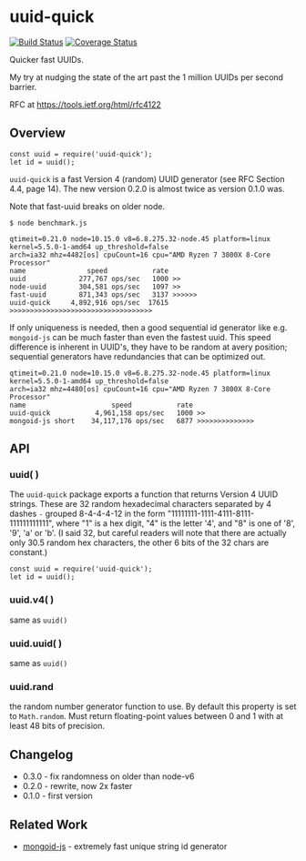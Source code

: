 uuid-quick
==========
[![Build Status](https://api.travis-ci.org/andrasq/node-uuid-quick.svg?branch=master)](https://travis-ci.org/andrasq/node-uuid-quick?branch=master)
[![Coverage Status](https://coveralls.io/repos/github/andrasq/node-uuid-quick/badge.svg?branch=master)](https://coveralls.io/github/andrasq/node-uuid-quick?branch=master)

Quicker fast UUIDs.

My try at nudging the state of the art past the 1 million UUIDs per second barrier.

RFC at https://tools.ietf.org/html/rfc4122


Overview
--------

    const uuid = require('uuid-quick');
    let id = uuid();

`uuid-quick` is a fast Version 4 (random) UUID generator (see RFC Section 4.4, page 14).
The new version 0.2.0 is almost twice as version 0.1.0 was.

Note that fast-uuid breaks on older node.

    $ node benchmark.js

    qtimeit=0.21.0 node=10.15.0 v8=6.8.275.32-node.45 platform=linux kernel=5.5.0-1-amd64 up_threshold=false
    arch=ia32 mhz=4482[os] cpuCount=16 cpu="AMD Ryzen 7 3800X 8-Core Processor"
    name               speed           rate
    uuid             277,767 ops/sec   1000 >>
    node-uuid        304,581 ops/sec   1097 >>
    fast-uuid        871,343 ops/sec   3137 >>>>>>
    uuid-quick     4,892,916 ops/sec  17615 >>>>>>>>>>>>>>>>>>>>>>>>>>>>>>>>>>>

If only uniqueness is needed, then a good sequential id generator like e.g. `mongoid-js` can be
much faster than even the fastest uuid.  This speed difference is inherent in UUID's, they have to be
random at avery position; sequential generators have redundancies that can be optimized out.

    qtimeit=0.21.0 node=10.15.0 v8=6.8.275.32-node.45 platform=linux kernel=5.5.0-1-amd64 up_threshold=false
    arch=ia32 mhz=4480[os] cpuCount=16 cpu="AMD Ryzen 7 3800X 8-Core Processor"
    name                     speed           rate
    uuid-quick           4,961,158 ops/sec   1000 >>
    mongoid-js short    34,117,176 ops/sec   6877 >>>>>>>>>>>>>>


API
---

### uuid( )

The `uuid-quick` package exports a function that returns Version 4 UUID strings.  These are 32
random hexadecimal characters separated by 4 dashes `-` grouped 8-4-4-4-12 in the form
"11111111-1111-4111-8111-111111111111", where "1" is a hex digit, "4" is the letter '4', and "8"
is one of '8', '9', 'a' or 'b'.  (I said 32, but careful readers will note that there are
actually only 30.5 random hex characters, the other 6 bits of the 32 chars are constant.)

    const uuid = require('uuid-quick');
    let id = uuid();

### uuid.v4( )

same as `uuid()`

### uuid.uuid( )

same as `uuid()`

### uuid.rand

the random number generator function to use.  By default this property is set to `Math.random`.
Must return floating-point values between 0 and 1 with at least 48 bits of precision.


Changelog
---------

- 0.3.0 - fix randomness on older than node-v6
- 0.2.0 - rewrite, now 2x faster
- 0.1.0 - first version


Related Work
------------

- [mongoid-js](https://npmjs.com/package/mongoid-js) - extremely fast unique string id generator

